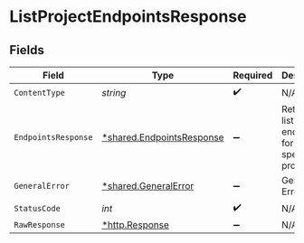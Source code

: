 # ListProjectEndpointsResponse


## Fields

| Field                                                                 | Type                                                                  | Required                                                              | Description                                                           |
| --------------------------------------------------------------------- | --------------------------------------------------------------------- | --------------------------------------------------------------------- | --------------------------------------------------------------------- |
| `ContentType`                                                         | *string*                                                              | :heavy_check_mark:                                                    | N/A                                                                   |
| `EndpointsResponse`                                                   | [*shared.EndpointsResponse](../../models/shared/endpointsresponse.md) | :heavy_minus_sign:                                                    | Returned a list of endpoints for the specified project                |
| `GeneralError`                                                        | [*shared.GeneralError](../../models/shared/generalerror.md)           | :heavy_minus_sign:                                                    | General Error                                                         |
| `StatusCode`                                                          | *int*                                                                 | :heavy_check_mark:                                                    | N/A                                                                   |
| `RawResponse`                                                         | [*http.Response](https://pkg.go.dev/net/http#Response)                | :heavy_minus_sign:                                                    | N/A                                                                   |